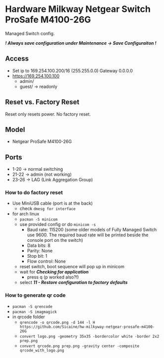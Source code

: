 # Hardware Milkway Netgear Switch ProSafe M4100-26G
Managed Switch config.

***! Always save configuration under Maintenance -> Save Configuraiton !***
## Access
- Set ip to 169.254.100.200/16 (255.255.0.0) Gateway 0.0.0.0
- https://169.254.100.100
  - admin/<PW>
  - guest/<empty> -> readonly

## Reset vs. Factory Reset
Reset only resets power. No factory reset.

## Model
- Netgear ProSafe M4100-26G

## Ports
- 1-20 -> normal switching
- 21-22 -> admin (not working)
- 23-26 -> LAG (Link Aggregation Group)

### How to do factory reset
- Use MiniUSB cable (port is at the back)
  - check ```dmesg for interface```
- for arch linux
  - ```pacman -S minicom```
  - use provided config or do ```minicom -s```
    - Baud rate: 115200 (some older models of Fully Managed Switch use 9600. The required baud rate will be printed beside the console port on the switch)
    - Data bits: 8
    - Parity: None
    - Stop bit: 1
    - Flow control: None
  - reset switch, boot sequence will pop up in minicom
  - wait for ***Checking for application***
    - press q (p worked also?!)
  - select ***11 - Restore configuration to factory defaults***

### How to generate qr code
- ```pacman -S qrencode```
- ```pacman -S imagmagick```
- in qrcode folder
  - ```qrencode -o qrcode.png -d 144 -l H https://github.com/Sicaine/hw-milkyway-netgear-prosafe-m4100-26G```
  - ```convert logo.png -geometry 35x35 -bordercolor white -border 2x2 prep.png```
  - ```convert qrcode.png prep.png -gravity center -composite qrcode_with_logo.png```